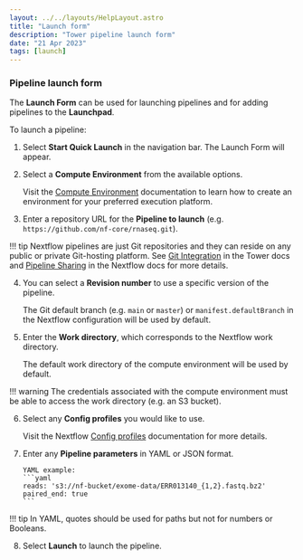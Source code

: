 ```yaml
---
layout: ../../layouts/HelpLayout.astro
title: "Launch form"
description: "Tower pipeline launch form"
date: "21 Apr 2023"
tags: [launch]
---
```


### Pipeline launch form

The **Launch Form** can be used for launching pipelines and for adding pipelines to the **Launchpad**.

To launch a pipeline:

1. Select **Start Quick Launch** in the navigation bar. The Launch Form will appear.

2. Select a **Compute Environment** from the available options.

   Visit the [Compute Environment](../compute-envs/overview.md) documentation to learn how to create an environment for your preferred execution platform.

3. Enter a repository URL for the **Pipeline to launch** (e.g. `https://github.com/nf-core/rnaseq.git`).

<!-- prettier-ignore -->
!!! tip 
    Nextflow pipelines are just Git repositories and they can reside on any public or private Git-hosting platform. See [Git Integration](../git/overview.md) in the Tower docs and [Pipeline Sharing](https://www.nextflow.io/docs/latest/sharing.html) in the Nextflow docs for more details.

4. You can select a **Revision number** to use a specific version of the pipeline.

   The Git default branch (e.g. `main` or `master`) or `manifest.defaultBranch` in the Nextflow configuration will be used by default.

5. Enter the **Work directory**, which corresponds to the Nextflow work directory.

   The default work directory of the compute environment will be used by default.

<!-- prettier-ignore -->
!!! warning 
    The credentials associated with the compute environment must be able to access the work directory (e.g. an S3 bucket).

6.  Select any **Config profiles** you would like to use.

    Visit the Nextflow [Config profiles](https://www.nextflow.io/docs/latest/config.html#config-profiles) documentation for more details.

7.  Enter any **Pipeline parameters** in YAML or JSON format.

        YAML example:
        ```yaml
        reads: 's3://nf-bucket/exome-data/ERR013140_{1,2}.fastq.bz2'
        paired_end: true
        ```

<!-- prettier-ignore -->
!!! tip 
    In YAML, quotes should be used for paths but not for numbers or Booleans.

8.  Select **Launch** to launch the pipeline.
